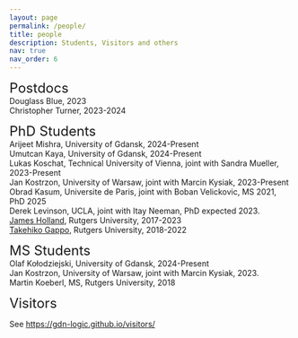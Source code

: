 ```yaml
---
layout: page
permalink: /people/
title: people
description: Students, Visitors and others
nav: true
nav_order: 6
---
```


<font size="+2">Postdocs</font><br>
Douglass Blue, 2023<br>
Christopher Turner, 2023-2024<br>

<font size="+2">PhD Students</font><br>
Arijeet Mishra, University of Gdansk, 2024-Present<br>
Umutcan Kaya, University of Gdansk, 2024-Present<br>
Lukas Koschat, Technical University of Vienna, joint with Sandra Mueller, 2023-Present<br>
Jan Kostrzon, University of Warsaw, joint with Marcin Kysiak, 2023-Present<br>
Obrad Kasum, Universite de Paris, joint with Boban Velickovic, MS 2021, PhD 2025<br>
Derek Levinson, UCLA, joint with Itay Neeman, PhD expected 2023.<br>
 <a href="https://sites.math.rutgers.edu/~jch258/ ">James Holland</a>, Rutgers University, 2017-2023<br>
 <a href="https://sites.google.com/view/takehikogappo/home">Takehiko Gappo</a>, Rutgers University, 2018-2022<br>

	
<font size="+2">MS Students</font><br>
Olaf Kołodziejski, University of Gdansk, 2024-Present<br>
Jan Kostrzon, University of Warsaw, joint with Marcin Kysiak, 2023.<br>
Martin Koeberl, MS, Rutgers University, 2018<br>

		
<font size="+2">Visitors</font>

See https://gdn-logic.github.io/visitors/
	
